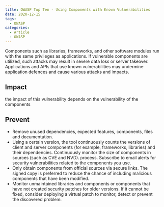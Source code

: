 ```yaml
---
title: OWASP Top Ten - Using Components with Known Vulnerabilities
date: 2020-12-15
tags:
  - OWASP
categories:
  - Article
  - OWASP
---
```


Components such as libraries, frameworks, and other software modules run with the same privileges as applications. If vulnerable components are utilized, such attacks may result in severe data loss or server takeover. Applications and APIs that use known vulnerabilities may undermine application defences and cause various attacks and impacts.



## Impact

the impact of this vulnerability depends on the vulnerability  of the components



## Prevent

* Remove unused dependencies, expected features, components, files and documentation.
* Using a certain version, the tool continuously counts the versions of client and server components (for example, frameworks, libraries) and their dependencies. Continuously monitor the size of components in sources (such as CVE and NVD). process. Subscribe to email alerts for security vulnerabilities related to the components you use.
* Only obtain components from official sources via secure links. The signed copy is preferred to reduce the chance of including malicious components that have been modified.
* Monitor unmaintained libraries and components or components that have not created security patches for older versions. If it cannot be fixed, consider deploying a virtual patch to monitor, detect or prevent the discovered problem.